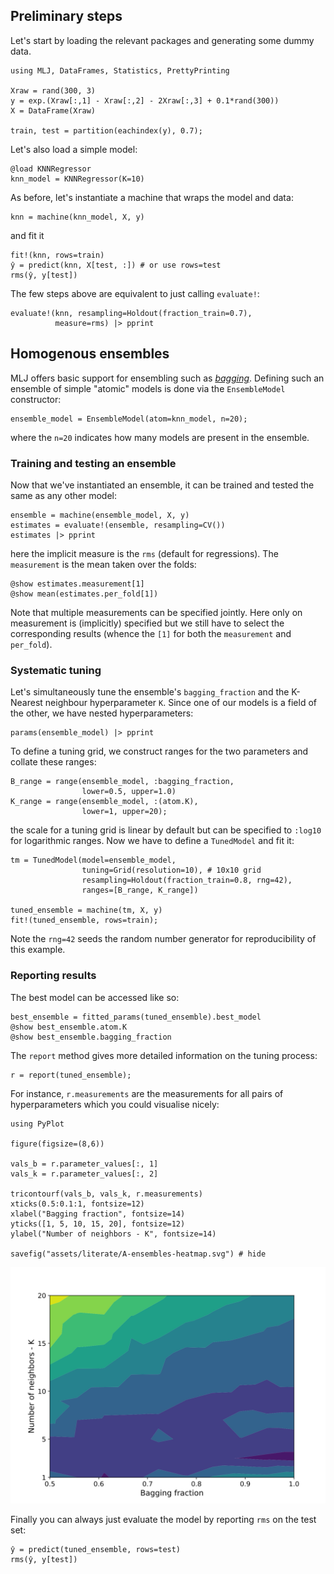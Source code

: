 <!--This file was generated, do not modify it.-->
## Preliminary steps

Let's start by loading the relevant packages and generating some dummy data.

```julia:ex1
using MLJ, DataFrames, Statistics, PrettyPrinting

Xraw = rand(300, 3)
y = exp.(Xraw[:,1] - Xraw[:,2] - 2Xraw[:,3] + 0.1*rand(300))
X = DataFrame(Xraw)

train, test = partition(eachindex(y), 0.7);
```

Let's also load a simple model:

```julia:ex2
@load KNNRegressor
knn_model = KNNRegressor(K=10)
```

As before, let's instantiate a machine that wraps the model and data:

```julia:ex3
knn = machine(knn_model, X, y)
```

and fit it

```julia:ex4
fit!(knn, rows=train)
ŷ = predict(knn, X[test, :]) # or use rows=test
rms(ŷ, y[test])
```

The few steps above are equivalent to just calling `evaluate!`:

```julia:ex5
evaluate!(knn, resampling=Holdout(fraction_train=0.7),
          measure=rms) |> pprint
```

## Homogenous ensembles

MLJ offers basic support for ensembling such as [_bagging_](https://en.wikipedia.org/wiki/Bootstrap_aggregating).
Defining such an ensemble of simple "atomic" models is done via the `EnsembleModel` constructor:

```julia:ex6
ensemble_model = EnsembleModel(atom=knn_model, n=20);
```

where the `n=20` indicates how many models are present in the ensemble.

### Training and testing an ensemble

Now that we've instantiated an ensemble, it can be trained and tested the same as any other model:

```julia:ex7
ensemble = machine(ensemble_model, X, y)
estimates = evaluate!(ensemble, resampling=CV())
estimates |> pprint
```

here the implicit measure is the `rms` (default for regressions). The `measurement` is the mean taken over the folds:

```julia:ex8
@show estimates.measurement[1]
@show mean(estimates.per_fold[1])
```

Note that multiple measurements can be specified jointly. Here only on measurement is (implicitly) specified but we still have to select the corresponding results (whence the `[1]` for both  the `measurement` and `per_fold`).

### Systematic tuning

Let's simultaneously tune the ensemble's `bagging_fraction` and the K-Nearest neighbour hyperparameter `K`. Since one of our models is  a field of the  other, we have nested hyperparameters:

```julia:ex9
params(ensemble_model) |> pprint
```

To define a tuning grid, we construct ranges for the two parameters and collate these ranges:

```julia:ex10
B_range = range(ensemble_model, :bagging_fraction,
                lower=0.5, upper=1.0)
K_range = range(ensemble_model, :(atom.K),
                lower=1, upper=20);
```

the scale for a tuning grid is linear by default but can be specified to `:log10` for logarithmic ranges.
Now we have to define a `TunedModel` and fit it:

```julia:ex11
tm = TunedModel(model=ensemble_model,
                tuning=Grid(resolution=10), # 10x10 grid
                resampling=Holdout(fraction_train=0.8, rng=42),
                ranges=[B_range, K_range])

tuned_ensemble = machine(tm, X, y)
fit!(tuned_ensemble, rows=train);
```

Note the `rng=42` seeds the random number generator for reproducibility of this example.

### Reporting results

The best model can be accessed like so:

```julia:ex12
best_ensemble = fitted_params(tuned_ensemble).best_model
@show best_ensemble.atom.K
@show best_ensemble.bagging_fraction
```

The `report` method gives more detailed information on the tuning process:

```julia:ex13
r = report(tuned_ensemble);
```

For instance, `r.measurements` are the measurements for all pairs of hyperparameters which you could visualise nicely:

```julia:ex14
using PyPlot

figure(figsize=(8,6))

vals_b = r.parameter_values[:, 1]
vals_k = r.parameter_values[:, 2]

tricontourf(vals_b, vals_k, r.measurements)
xticks(0.5:0.1:1, fontsize=12)
xlabel("Bagging fraction", fontsize=14)
yticks([1, 5, 10, 15, 20], fontsize=12)
ylabel("Number of neighbors - K", fontsize=14)

savefig("assets/literate/A-ensembles-heatmap.svg") # hide
```

![Hyperparameter heatmap](/assets/literate/A-ensembles-heatmap.svg)

Finally you can always just evaluate the model by reporting `rms` on the test set:

```julia:ex15
ŷ = predict(tuned_ensemble, rows=test)
rms(ŷ, y[test])
```


